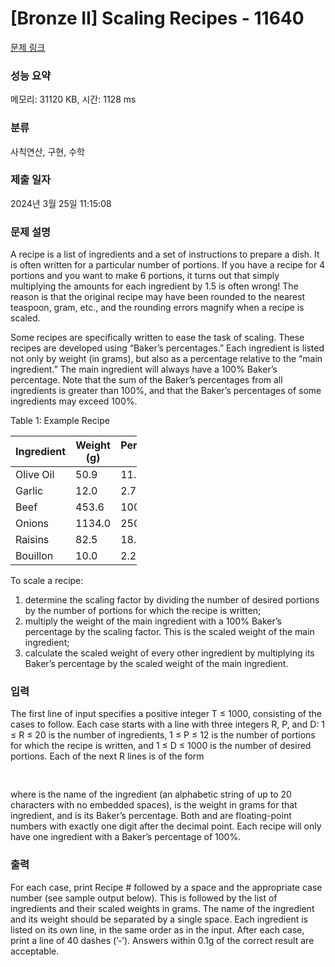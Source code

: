 # [Bronze II] Scaling Recipes - 11640 

[문제 링크](https://www.acmicpc.net/problem/11640) 

### 성능 요약

메모리: 31120 KB, 시간: 1128 ms

### 분류

사칙연산, 구현, 수학

### 제출 일자

2024년 3월 25일 11:15:08

### 문제 설명

<p>A recipe is a list of ingredients and a set of instructions to prepare a dish. It is often written for a particular number of portions. If you have a recipe for 4 portions and you want to make 6 portions, it turns out that simply multiplying the amounts for each ingredient by 1.5 is often wrong! The reason is that the original recipe may have been rounded to the nearest teaspoon, gram, etc., and the rounding errors magnify when a recipe is scaled.</p>

<p>Some recipes are specifically written to ease the task of scaling. These recipes are developed using “Baker’s percentages.” Each ingredient is listed not only by weight (in grams), but also as a percentage relative to the “main ingredient.” The main ingredient will always have a 100% Baker’s percentage. Note that the sum of the Baker’s percentages from all ingredients is greater than 100%, and that the Baker’s percentages of some ingredients may exceed 100%.</p>

<p>Table 1: Example Recipe</p>

<table class="table table-bordered" style="width:40%">
	<thead>
		<tr>
			<th>Ingredient</th>
			<th>Weight (g)</th>
			<th>Percentage (%)</th>
		</tr>
	</thead>
	<tbody>
		<tr>
			<td>Olive Oil</td>
			<td>50.9</td>
			<td>11.2</td>
		</tr>
		<tr>
			<td>Garlic</td>
			<td>12.0</td>
			<td>2.7</td>
		</tr>
		<tr>
			<td>Beef</td>
			<td>453.6</td>
			<td>100.0</td>
		</tr>
		<tr>
			<td>Onions</td>
			<td>1134.0</td>
			<td>250.0</td>
		</tr>
		<tr>
			<td>Raisins</td>
			<td>82.5</td>
			<td>18.2</td>
		</tr>
		<tr>
			<td>Bouillon</td>
			<td>10.0</td>
			<td>2.2</td>
		</tr>
	</tbody>
</table>

<p>To scale a recipe:</p>

<ol>
	<li>determine the scaling factor by dividing the number of desired portions by the number of portions for which the recipe is written;</li>
	<li>multiply the weight of the main ingredient with a 100% Baker’s percentage by the scaling factor. This is the scaled weight of the main ingredient;</li>
	<li>calculate the scaled weight of every other ingredient by multiplying its Baker’s percentage by the scaled weight of the main ingredient.</li>
</ol>

### 입력 

 <p>The first line of input specifies a positive integer T ≤ 1000, consisting of the cases to follow. Each case starts with a line with three integers R, P, and D: 1 ≤ R ≤ 20 is the number of ingredients, 1 ≤ P ≤ 12 is the number of portions for which the recipe is written, and 1 ≤ D ≤ 1000 is the number of desired portions. Each of the next R lines is of the form</p>

<pre><name> <weight> <percentage></pre>

<p>where <name> is the name of the ingredient (an alphabetic string of up to 20 characters with no embedded spaces), <weight> is the weight in grams for that ingredient, and <percentage> is its Baker’s percentage. Both <weight> and <percentage> are floating-point numbers with exactly one digit after the decimal point. Each recipe will only have one ingredient with a Baker’s percentage of 100%.</p>

### 출력 

 <p>For each case, print Recipe # followed by a space and the appropriate case number (see sample output below). This is followed by the list of ingredients and their scaled weights in grams. The name of the ingredient and its weight should be separated by a single space. Each ingredient is listed on its own line, in the same order as in the input. After each case, print a line of 40 dashes (’-’). Answers within 0.1g of the correct result are acceptable.</p>

